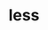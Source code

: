 ---
title: "less"
layout: cache
categories: [package, develop]
meta: {"compilers": ["gcc@11.4.0"], "num_specs": 17, "num_specs_by_stack": {"root": 17, "tutorial": 17}, "oss": ["ubuntu22.04"], "platforms": ["linux"], "stacks": ["root", "tutorial"], "targets": ["x86_64_v3"], "versions": ["668"]}
spec_details: [{"compiler": "gcc@11.4.0", "hash": "3uyz42wlh5cqxacuxibbsjtur52zrapk", "os": "ubuntu22.04", "platform": "linux", "size": "-", "stacks": ["root", "tutorial"], "target": "x86_64_v3", "variants": ["build_system=autotools"], "versions": ["668"]}, {"compiler": "gcc@11.4.0", "hash": "5stzuwnzm6h3rswlem7jasj43birsqyq", "os": "ubuntu22.04", "platform": "linux", "size": "-", "stacks": ["root", "tutorial"], "target": "x86_64_v3", "variants": ["build_system=autotools"], "versions": ["668"]}, {"compiler": "gcc@11.4.0", "hash": "5z7thovr4qy5csaenonpwejnojdbroh6", "os": "ubuntu22.04", "platform": "linux", "size": "-", "stacks": ["root", "tutorial"], "target": "x86_64_v3", "variants": ["build_system=autotools"], "versions": ["668"]}, {"compiler": "gcc@11.4.0", "hash": "67666qxzahipmqvzchtnv2ngvfxatoap", "os": "ubuntu22.04", "platform": "linux", "size": "-", "stacks": ["root", "tutorial"], "target": "x86_64_v3", "variants": ["build_system=autotools"], "versions": ["668"]}, {"compiler": "gcc@11.4.0", "hash": "7lsgyzlmgyb7ne5wvogcd5bkkmvzmt6l", "os": "ubuntu22.04", "platform": "linux", "size": "-", "stacks": ["root", "tutorial"], "target": "x86_64_v3", "variants": ["build_system=autotools"], "versions": ["668"]}, {"compiler": "gcc@11.4.0", "hash": "eijk5byigbnf2vxbuwgwked7xacqkpfv", "os": "ubuntu22.04", "platform": "linux", "size": "-", "stacks": ["root", "tutorial"], "target": "x86_64_v3", "variants": ["build_system=autotools"], "versions": ["668"]}, {"compiler": "gcc@11.4.0", "hash": "fvoe2l4akujenzzm55wv6yhlun34htrr", "os": "ubuntu22.04", "platform": "linux", "size": "-", "stacks": ["root", "tutorial"], "target": "x86_64_v3", "variants": ["build_system=autotools"], "versions": ["668"]}, {"compiler": "gcc@11.4.0", "hash": "g32oiuqlkpcqesjj7wz7cyicoyeemvpt", "os": "ubuntu22.04", "platform": "linux", "size": "-", "stacks": ["root", "tutorial"], "target": "x86_64_v3", "variants": ["build_system=autotools"], "versions": ["668"]}, {"compiler": "gcc@11.4.0", "hash": "j2hcsysdvigoqhcw3t7o6fv2gfxbxu7d", "os": "ubuntu22.04", "platform": "linux", "size": "-", "stacks": ["root", "tutorial"], "target": "x86_64_v3", "variants": ["build_system=autotools"], "versions": ["668"]}, {"compiler": "gcc@11.4.0", "hash": "l2w32bug2fr2nfyquj7zn467p2ctbda5", "os": "ubuntu22.04", "platform": "linux", "size": "-", "stacks": ["root", "tutorial"], "target": "x86_64_v3", "variants": ["build_system=autotools"], "versions": ["668"]}, {"compiler": "gcc@11.4.0", "hash": "o27ecxrlv35wx3g5nkjk4yrsnvhdsjds", "os": "ubuntu22.04", "platform": "linux", "size": "-", "stacks": ["root", "tutorial"], "target": "x86_64_v3", "variants": ["build_system=autotools"], "versions": ["668"]}, {"compiler": "gcc@11.4.0", "hash": "o72fuly6rrc5jsl7f2iw4qilbyfohs7s", "os": "ubuntu22.04", "platform": "linux", "size": "-", "stacks": ["root", "tutorial"], "target": "x86_64_v3", "variants": ["build_system=autotools"], "versions": ["668"]}, {"compiler": "gcc@11.4.0", "hash": "qniohm22cluj7g3a7i73ukieo2vvhz3t", "os": "ubuntu22.04", "platform": "linux", "size": "-", "stacks": ["root", "tutorial"], "target": "x86_64_v3", "variants": ["build_system=autotools"], "versions": ["668"]}, {"compiler": "gcc@11.4.0", "hash": "u4ltnzvgyquhfnuaxf73jfde7isahqi7", "os": "ubuntu22.04", "platform": "linux", "size": "-", "stacks": ["root", "tutorial"], "target": "x86_64_v3", "variants": ["build_system=autotools"], "versions": ["668"]}, {"compiler": "gcc@11.4.0", "hash": "uk2xapttjgn74t6ua2le6fly6hpt2j74", "os": "ubuntu22.04", "platform": "linux", "size": "-", "stacks": ["root", "tutorial"], "target": "x86_64_v3", "variants": ["build_system=autotools"], "versions": ["668"]}, {"compiler": "gcc@11.4.0", "hash": "wfyxlopougkxcq35vtew2cmzjscfjlfu", "os": "ubuntu22.04", "platform": "linux", "size": "-", "stacks": ["root", "tutorial"], "target": "x86_64_v3", "variants": ["build_system=autotools"], "versions": ["668"]}, {"compiler": "gcc@11.4.0", "hash": "xvhh3bwpvebkjujhmi5ja5ma2q73drhf", "os": "ubuntu22.04", "platform": "linux", "size": "-", "stacks": ["root", "tutorial"], "target": "x86_64_v3", "variants": ["build_system=autotools"], "versions": ["668"]}]
---